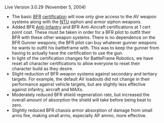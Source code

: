 Live Version 3.0.29 (November 5, 2004)

- The basic [BFR](../vehicles/BattleFrame_Robotics.md)
  [certification](../certifications/Certification.md) will now only give access
  to the AV weapon systems along with the [NTU](../items/NTU.md) siphon and
  armor siphon weapons.
- Added BFR [Anti-Infantry](../terminology/Anti-Infantry.md) and BFR
  Anti-Aircraft certifications at 1 cert point cost. These must be taken in
  order for a BFR pilot to outfit their BFR with these other weapon systems.
  There is no dependence on the BFR Gunner weapons; the BFR pilot can buy
  whatever gunner weapons he wants to outfit his battleframe with. This was to
  keep the gunner from having to actually have the certification to use the gun.
- In light of the certification changes for BattleFrame Robotics, we have reset
  all character certifications to allow everyone to reset their character build
  as they desire.
- Slight reduction of BFR weapon systems against secondary and tertiary targets.
  For example, the default AV loadouts did not change in their performance
  against vehicle targets, but are slightly less effective against infantry,
  aircraft and MAXs.
- Moderately reduced BFR shield regeneration rate, but increased the overall
  amount of absorption the shield will take before being beat to zero.
- Slightly reduced BFR chassis armor absorption of damage from small arms fire,
  making small arms, especially AP ammo, more effective.

